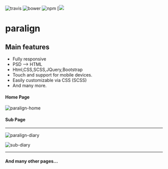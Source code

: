 ![travis](https://travis-ci.org/sachinchoolur/lightGallery.svg?branch=master)
![bower](https://img.shields.io/bower/v/lightgallery.svg)
![npm](https://img.shields.io/npm/v/lightgallery.svg)
[![](https://data.jsdelivr.com/v1/package/npm/lightgallery/badge)
# paralign

Main features
---

* Fully responsive
* PSD --> HTML
* Html,CSS,SCSS,JQuery,Bootstrap
* Touch and support for mobile devices.
* Easily customizable via CSS (SCSS)
* And many more.

#### Home Page
![paralign-home](https://user-images.githubusercontent.com/43538898/60610595-5841df00-9dee-11e9-82c1-5f9b9feb34f1.png)

#### Sub Page
---

![paralign-diary](https://user-images.githubusercontent.com/43538898/60610796-e1591600-9dee-11e9-87f9-b03e7629ff5a.png)


![sub-diary](https://user-images.githubusercontent.com/43538898/60610845-09e11000-9def-11e9-8d00-abcba8cfa7d9.png)

---
#### And many other pages...

